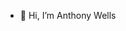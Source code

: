 - 👋 Hi, I’m Anthony Wells

<!---
awellsbiz/awellsbiz is a ✨ special ✨ repository because its `README.md` (this file) appears on your GitHub profile.
You can click the Preview link to take a look at your changes.
--->
